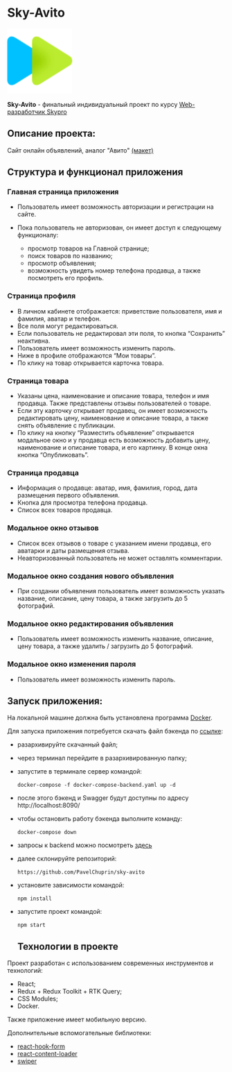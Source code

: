 # Sky-Avito

<img src="public/img/logo.png" width="150" height="150"> 

**Sky-Avito** - финальный индивидуальный проект по курсу [Web-разработчик Skypro](https://sky.pro/courses/programming/web-developer)

## Описание проекта:

Cайт онлайн объявлений, аналог "Авито" [(макет)](https://www.figma.com/file/ISqzPS7Sym7V004jFo5buE/%D0%A1%D0%B0%D0%B9%D1%82-%D0%B0%D0%BD%D0%B0%D0%BB%D0%BE%D0%B3-%D0%90%D0%B2%D0%B8%D1%82%D0%BE?type=design&node-id=7-507&mode=design&t=GgB1T4ikZuq5RZnv-0)

## Структура и функционал приложения

### Главная страница приложения

* Пользователь имеет возможность авторизации и регистрации на сайте.
* Пока пользователь не авторизован, он имеет доступ к следующему функционалу:

  - просмотр товаров на Главной странице;
  - поиск товаров по названию;
  - просмотр объявления;
  - возможность увидеть номер телефона продавца, а также посмотреть его профиль.

### Страница профиля

* В личном кабинете отображается: приветствие пользователя, имя и фамилия, аватар и телефон.
* Все поля могут редактироваться.
* Если пользователь не редактировал эти поля, то кнопка “Сохранить” неактивна.
* Пользователь имеет возможность изменить пароль.
* Ниже в профиле отображаются “Мои товары”.
* По клику на товар открывается карточка товара.

### Страница товара

* Указаны цена, наименование и описание товара, телефон и имя продавца. Также представлены отзывы пользователей о товаре. 
* Если эту карточку открывает продавец, он имеет возможность редактировать цену, наименование и описание товара, а также снять объявление с публикации.
* По клику на кнопку “Разместить объявление” открывается модальное окно и у продавца есть возможность добавить цену, наименование и описание товара, и его картинку. В конце окна кнопка “Опубликовать”.

### Страница продавца

* Информация о продавце: аватар, имя, фамилия, город, дата размещения первого объявления.
* Кнопка для просмотра телефона продавца.
* Список всех товаров продавца.

### Модальное окно отзывов

* Список всех отзывов о товаре с указанием имени продавца, его аватарки и даты размещения отзыва.
* Неавторизованный пользователь не может оставлять комментарии.

### Модальное окно создания нового объявления

* При создании объявления пользователь имеет возможность указать название, описание, цену товара, а также загрузить до 5 фотографий.

### Модальное окно редактирования объявления

* Пользователь имеет возможность изменить название, описание, цену товара, а также удалить / загрузить до 5 фотографий.

### Модальное окно изменения пароля

* Пользователь имеет возможность изменить пароль.


## Запуск приложения:

На локальной машине должна быть установлена программа [Docker](https://www.docker.com/).

Для запуска приложения потребуется скачать файл бэкенда по [ссылке](https://drive.google.com/file/d/1pFE-NRANTsWmQwTyURjHXuECMmoKCFjO/view):
* разархивируйте скачанный файл;
* через терминал перейдите в разархивированную папку;
* запустите в терминале сервер командой:

  ```
  docker-compose -f docker-compose-backend.yaml up -d
  ```
* после этого бэкенд и Swagger будут доступны по адресу http://localhost:8090/
* чтобы остановить работу бэкенда выполните команду:
  
  ```
  docker-compose down
  ```
* запросы к backend можно посмотреть [здесь](https://drive.google.com/file/d/1bM_BRkxz8vqFEr18LpnbJslHoPW_73FF/view)

* далее склонируйте репозиторий:
 
  ```
  https://github.com/PavelChuprin/sky-avito
  ```
* установите зависимости командой:

  ```
  npm install
  ```
* запустите проект командой:

  ```
  npm start
  ```

  ## Технологии в проекте
Проект разработан с использованием современных инструментов и технологий:
* React;
* Redux + Redux Toolkit + RTK Query;
* CSS Modules;
* Docker.

Также приложение имеет мобильную версию.

Дополнительные вспомогательные библиотеки:
* [react-hook-form](https://www.npmjs.com/package/react-hook-form)
* [react-content-loader](https://www.npmjs.com/package/react-content-loader)
* [swiper](https://www.npmjs.com/package/swiper)
